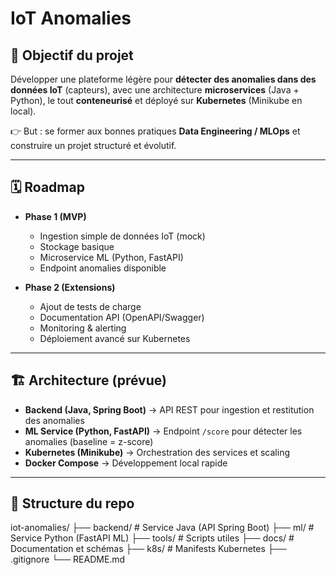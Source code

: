 # IoT Anomalies

## 🚀 Objectif du projet
Développer une plateforme légère pour **détecter des anomalies dans des données IoT** (capteurs), avec une architecture **microservices** (Java + Python), le tout **conteneurisé** et déployé sur **Kubernetes** (Minikube en local).  

👉 But : se former aux bonnes pratiques **Data Engineering / MLOps** et construire un projet structuré et évolutif.  

---

## 🗓️ Roadmap
- **Phase 1 (MVP)**  
  - Ingestion simple de données IoT (mock)  
  - Stockage basique  
  - Microservice ML (Python, FastAPI)  
  - Endpoint anomalies disponible  

- **Phase 2 (Extensions)**  
  - Ajout de tests de charge  
  - Documentation API (OpenAPI/Swagger)  
  - Monitoring & alerting  
  - Déploiement avancé sur Kubernetes  

---

## 🏗️ Architecture (prévue)
- **Backend (Java, Spring Boot)** → API REST pour ingestion et restitution des anomalies  
- **ML Service (Python, FastAPI)** → Endpoint `/score` pour détecter les anomalies (baseline = z-score)  
- **Kubernetes (Minikube)** → Orchestration des services et scaling  
- **Docker Compose** → Développement local rapide  

---

## 📂 Structure du repo

iot-anomalies/
├── backend/ # Service Java (API Spring Boot)
├── ml/ # Service Python (FastAPI ML)
├── tools/ # Scripts utiles
├── docs/ # Documentation et schémas
├── k8s/ # Manifests Kubernetes
├── .gitignore
└── README.md
